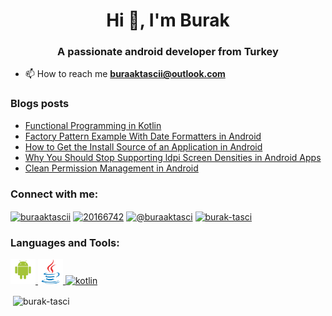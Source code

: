 <h1 align="center">Hi 👋, I'm Burak</h1>
<h3 align="center">A passionate android developer from Turkey</h3>

- 📫 How to reach me **buraaktascii@outlook.com**

### Blogs posts
<!-- BLOG-POST-LIST:START -->
- [Functional Programming in Kotlin](https://buraaktasci.medium.com/functional-programming-in-kotlin-428bdaeef3c5?source=rss-cd261971382------2)
- [Factory Pattern Example With Date Formatters in Android](https://buraaktasci.medium.com/factory-pattern-example-with-date-formatters-in-android-2e6526467017?source=rss-cd261971382------2)
- [How to Get the Install Source of an Application in Android](https://buraaktasci.medium.com/how-to-get-the-install-source-of-an-application-in-android-dae7e3c49fbf?source=rss-cd261971382------2)
- [Why You Should Stop Supporting ldpi Screen Densities in Android Apps](https://buraaktasci.medium.com/why-you-should-stop-supporting-ldpi-screen-densities-in-android-apps-88ac6743ac8f?source=rss-cd261971382------2)
- [Clean Permission Management in Android](https://buraaktasci.medium.com/clean-permission-management-in-android-ddbb92590e05?source=rss-cd261971382------2)
<!-- BLOG-POST-LIST:END -->

<h3 align="left">Connect with me:</h3>
<p align="left">
<a href="https://linkedin.com/in/buraaktascii" target="blank"><img align="center" src="https://raw.githubusercontent.com/rahuldkjain/github-profile-readme-generator/master/src/images/icons/Social/linked-in-alt.svg" alt="buraaktascii" height="30" width="40" /></a>
<a href="https://stackoverflow.com/users/20166742" target="blank"><img align="center" src="https://raw.githubusercontent.com/rahuldkjain/github-profile-readme-generator/master/src/images/icons/Social/stack-overflow.svg" alt="20166742" height="30" width="40" /></a>
<a href="https://medium.com/@buraaktasci" target="blank"><img align="center" src="https://raw.githubusercontent.com/rahuldkjain/github-profile-readme-generator/master/src/images/icons/Social/medium.svg" alt="@buraaktasci" height="30" width="40" /></a>
<a href="https://www.leetcode.com/burak-tasci" target="blank"><img align="center" src="https://raw.githubusercontent.com/rahuldkjain/github-profile-readme-generator/master/src/images/icons/Social/leet-code.svg" alt="burak-tasci" height="30" width="40" /></a>
</p>

<h3 align="left">Languages and Tools:</h3>
<p align="left"> <a href="https://developer.android.com" target="_blank" rel="noreferrer"> <img src="https://raw.githubusercontent.com/devicons/devicon/master/icons/android/android-original-wordmark.svg" alt="android" width="40" height="40"/> </a> <a href="https://www.java.com" target="_blank" rel="noreferrer"> <img src="https://raw.githubusercontent.com/devicons/devicon/master/icons/java/java-original.svg" alt="java" width="40" height="40"/> </a> <a href="https://kotlinlang.org" target="_blank" rel="noreferrer"> <img src="https://www.vectorlogo.zone/logos/kotlinlang/kotlinlang-icon.svg" alt="kotlin" width="40" height="40"/> </a> </p>

<p>&nbsp;<img align="center" src="https://github-readme-stats.vercel.app/api?username=burak-tasci&show_icons=true&locale=en" alt="burak-tasci" /></p>
